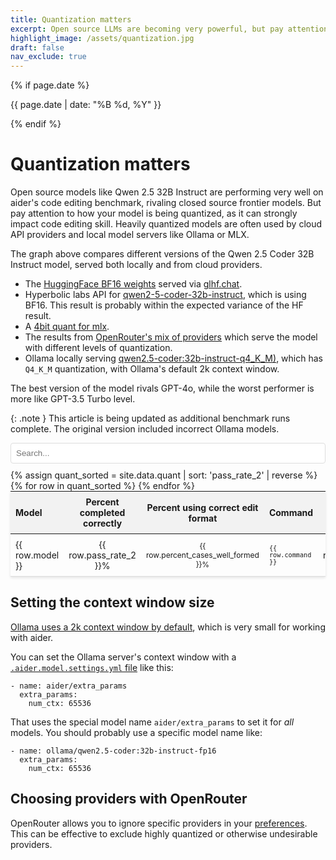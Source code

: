 ```yaml
---
title: Quantization matters
excerpt: Open source LLMs are becoming very powerful, but pay attention to how you (or your provider) is quantizing the model. It can strongly affect code editing skill.
highlight_image: /assets/quantization.jpg
draft: false
nav_exclude: true
---
```

{% if page.date %}
<p class="post-date">{{ page.date | date: "%B %d, %Y" }}</p>
{% endif %}

# Quantization matters

Open source models like Qwen 2.5 32B Instruct are performing very well on
aider's code editing benchmark, rivaling closed source frontier models.
But pay attention to how your model is being quantized, as it
can strongly impact code editing skill.
Heavily quantized models are often used by cloud API providers
and local model servers like Ollama or MLX.

<canvas id="quantChart" width="800" height="600" style="margin: 20px 0"></canvas>
<script src="https://cdn.jsdelivr.net/npm/chart.js"></script>
<script>
{% include quant-chart.js %}
</script>

The graph above compares different versions of the Qwen 2.5 Coder 32B Instruct model,
served both locally and from cloud providers.

- The [HuggingFace BF16 weights](https://huggingface.co/Qwen/Qwen2.5-Coder-32B-Instruct) served via [glhf.chat](https://glhf.chat).
- Hyperbolic labs API for [qwen2-5-coder-32b-instruct](https://app.hyperbolic.xyz/models/qwen2-5-coder-32b-instruct), which is using BF16. This result is probably within the expected variance of the HF result.
- A [4bit quant for mlx](https://t.co/cwX3DYX35D).
- The results from [OpenRouter's mix of providers](https://openrouter.ai/qwen/qwen-2.5-coder-32b-instruct/providers) which serve the model with different levels of quantization.
- Ollama locally serving [qwen2.5-coder:32b-instruct-q4_K_M)](https://ollama.com/library/qwen2.5-coder:32b-instruct-q4_K_M), which has `Q4_K_M` quantization, with Ollama's default 2k context window.

The best version of the model rivals GPT-4o, while the worst performer
is more like GPT-3.5 Turbo level.

{: .note }
This article is being updated as additional benchmark runs complete.
The original version included incorrect Ollama models.

<input type="text" id="quantSearchInput" placeholder="Search..." style="width: 100%; max-width: 800px; margin: 10px auto; padding: 8px; display: block; border: 1px solid #ddd; border-radius: 4px;">

<table style="width: 100%; max-width: 800px; margin: auto; border-collapse: collapse; box-shadow: 0 2px 4px rgba(0,0,0,0.1); font-size: 14px;">
  <thead style="background-color: #f2f2f2;">
    <tr>
      <th style="padding: 8px; text-align: left;">Model</th>
      <th style="padding: 8px; text-align: center;">Percent completed correctly</th>
      <th style="padding: 8px; text-align: center;">Percent using correct edit format</th>
      <th style="padding: 8px; text-align: left;">Command</th>
      <th style="padding: 8px; text-align: center;">Edit format</th>
    </tr>
  </thead>
  <tbody>
    {% assign quant_sorted = site.data.quant | sort: 'pass_rate_2' | reverse %}
    {% for row in quant_sorted %}
      <tr style="border-bottom: 1px solid #ddd;">
        <td style="padding: 8px;">{{ row.model }}</td>
        <td style="padding: 8px; text-align: center;">{{ row.pass_rate_2 }}%</td>
        <td style="padding: 8px; text-align: center;">{{ row.percent_cases_well_formed }}%</td>
        <td style="padding: 8px;"><code>{{ row.command }}</code></td>
        <td style="padding: 8px; text-align: center;">{{ row.edit_format }}</td>
      </tr>
    {% endfor %}
  </tbody>
</table>

<style>
  tr.selected {
    color: #0056b3;
  }
  table {
    table-layout: fixed;
  }
  td, th {
    word-wrap: break-word;
    overflow-wrap: break-word;
  }
  td:nth-child(3), td:nth-child(4) {
    font-size: 12px;
  }
</style>

<script>
document.getElementById('quantSearchInput').addEventListener('keyup', function() {
    var input = this.value.toLowerCase();
    var rows = document.querySelectorAll('tbody tr');
    
    rows.forEach(function(row) {
        var text = row.textContent.toLowerCase();
        if(text.includes(input)) {
            row.style.display = '';
            row.classList.add('selected');
        } else {
            row.style.display = 'none';
            row.classList.remove('selected');
        }
    });
});
</script>

## Setting the context window size

[Ollama uses a 2k context window by default](https://github.com/ollama/ollama/blob/main/docs/faq.md#how-can-i-specify-the-context-window-size),
which is very small for working with aider.

You can set the Ollama server's context window with a 
[`.aider.model.settings.yml` file](https://aider.chat/docs/config/adv-model-settings.html#model-settings)
like this:

```
- name: aider/extra_params
  extra_params:
    num_ctx: 65536
```

That uses the special model name `aider/extra_params` to set it for *all* models. You should probably use a specific model name like:

```
- name: ollama/qwen2.5-coder:32b-instruct-fp16
  extra_params:
    num_ctx: 65536
```

## Choosing providers with OpenRouter

OpenRouter allows you to ignore specific providers in your
[preferences](https://openrouter.ai/settings/preferences).
This can be effective to exclude highly quantized or otherwise
undesirable providers.

